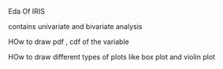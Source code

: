 
Eda Of IRIS

contains univariate and bivariate analysis

HOw to draw pdf , cdf of the variable

HOw to draw different types of plots like box plot and violin plot

